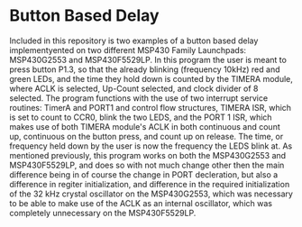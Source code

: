# Button Based Delay
Included in this repository is two examples of a button based delay implementyented on two different MSP430 Family Launchpads: MSP430G2553 and MSP430F5529LP.  In this program the user is meant to press button P1.3, so that the already blinking (frequency 10kHz) red and green LEDs, and the time they hold down is counted by the TIMERA module, where ACLK is selected, Up-Count selected, and clock divider of 8 selected. The program functions with the use of two interrupt service routines: TimerA and PORT1 and control flow structures, TIMERA ISR, which is set to count to CCR0, blink the two LEDS, and the PORT 1 ISR, which makes use of both TIMERA module's ACLK in both continuous and count up, continuous on the button press, and count up on release. The time, or frequency held down by the user is now the frequency the LEDS blink at. As mentioned previously, this program works on both the MSP430G2553 and MSP430F5529LP, and does so with not much change other then the main difference being in of course the change in PORT decleration, but also a difference in regiter initialization, and difference in the required initialization of the 32 kHz crystal oscillator on the MSP430G2553, which was necessary to be able to make use of the ACLK as an internal oscillator, which was completely unnecessary on the MSP430F5529LP.
